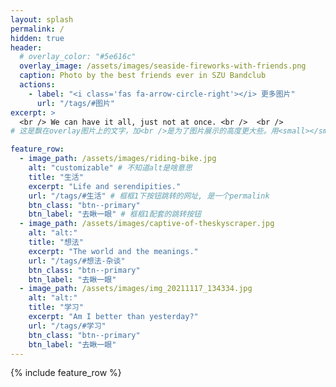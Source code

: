 ```yaml
---
layout: splash
permalink: / 
hidden: true
header:
  # overlay_color: "#5e616c"
  overlay_image: /assets/images/seaside-fireworks-with-friends.png
  caption: Photo by the best friends ever in SZU Bandclub 
  actions:
    - label: "<i class='fas fa-arrow-circle-right'></i> 更多图片"
      url: "/tags/#图片"
excerpt: >
  <br /> We can have it all, just not at once. <br />  <br /> 
# 这是飘在overlay图片上的文字，加<br />是为了图片展示的高度更大些。用<small></small>框住的话就会是小一点的字

feature_row:
  - image_path: /assets/images/riding-bike.jpg
    alt: "customizable" # 不知道alt是啥意思
    title: "生活"
    excerpt: "Life and serendipities."
    url: "/tags/#生活" # 框框1下按钮跳转的网址, 是一个permalink
    btn_class: "btn--primary"
    btn_label: "去瞅一眼" # 框框1配套的跳转按钮
  - image_path: /assets/images/captive-of-theskyscraper.jpg
    alt: "alt:"
    title: "想法"
    excerpt: "The world and the meanings."
    url: "/tags/#想法-杂谈"
    btn_class: "btn--primary"
    btn_label: "去瞅一眼"
  - image_path: /assets/images/img_20211117_134334.jpg
    alt: "alt:"
    title: "学习"
    excerpt: "Am I better than yesterday?"
    url: "/tags/#学习"
    btn_class: "btn--primary"
    btn_label: "去瞅一眼"     
---
```


{% include feature_row %}
